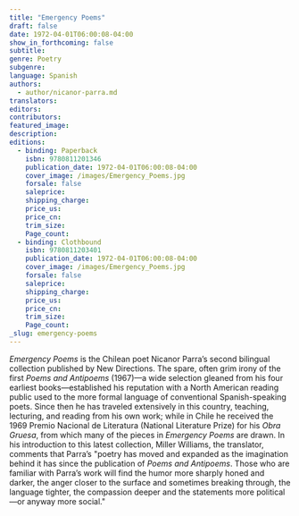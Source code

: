 ```yaml
---
title: "Emergency Poems"
draft: false
date: 1972-04-01T06:00:08-04:00
show_in_forthcoming: false
subtitle:
genre: Poetry
subgenre:
language: Spanish
authors:
  - author/nicanor-parra.md
translators:
editors:
contributors:
featured_image:
description:
editions:
  - binding: Paperback
    isbn: 9780811201346
    publication_date: 1972-04-01T06:00:08-04:00
    cover_image: /images/Emergency_Poems.jpg
    forsale: false
    saleprice:
    shipping_charge:
    price_us:
    price_cn:
    trim_size:
    Page_count:
  - binding: Clothbound
    isbn: 9780811203401
    publication_date: 1972-04-01T06:00:08-04:00
    cover_image: /images/Emergency_Poems.jpg
    forsale: false
    saleprice:
    shipping_charge:
    price_us:
    price_cn:
    trim_size:
    Page_count:
_slug: emergency-poems
---
```


_Emergency Poems_ is the Chilean poet Nicanor Parra’s second bilingual collection published by New Directions. The spare, often grim irony of the first _Poems and Antipoems_ (1967)—a wide selection gleaned from his four earliest books—established his reputation with a North American reading public used to the more formal language of conventional Spanish-speaking poets. Since then he has traveled extensively in this country, teaching, lecturing, and reading from his own work; while in Chile he received the 1969 Premio Nacional de Literatura (National Literature Prize) for his _Obra Gruesa_, from which many of the pieces in _Emergency Poems_ are drawn. In his introduction to this latest collection, Miller Williams, the translator, comments that Parra’s "poetry has moved and expanded as the imagination behind it has since the publication of _Poems and Antipoems_. Those who are familiar with Parra’s work will find the humor more sharply honed and darker, the anger closer to the surface and sometimes breaking through, the language tighter, the compassion deeper and the statements more political—or anyway more social."

